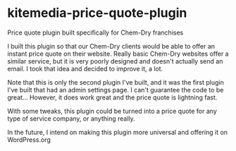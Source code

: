 # kitemedia-price-quote-plugin
Price quote plugin built specifically for Chem-Dry franchises

I built this plugin so that our Chem-Dry clients would be able to offer an instant price quote on their website. Really basic Chem-Dry websites
offer a similar service, but it is very poorly designed and doesn't actually send an email. I took that idea and decided to improve it, a lot.

Note that this is only the second plugin I've built, and it was the first plugin I've built that had an admin settings page. I can't guarantee the code to be great...
However, it does work great and the price quote is lightning fast. 

With some tweaks, this plugin could be turned into a price quote for any type of service company, or anything really.

In the future, I intend on making this plugin more universal and offering it on WordPress.org
